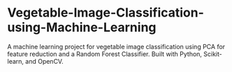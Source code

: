 # Vegetable-Image-Classification-using-Machine-Learning
A machine learning project for vegetable image classification using PCA for feature reduction and a Random Forest Classifier. Built with Python, Scikit-learn, and OpenCV.
